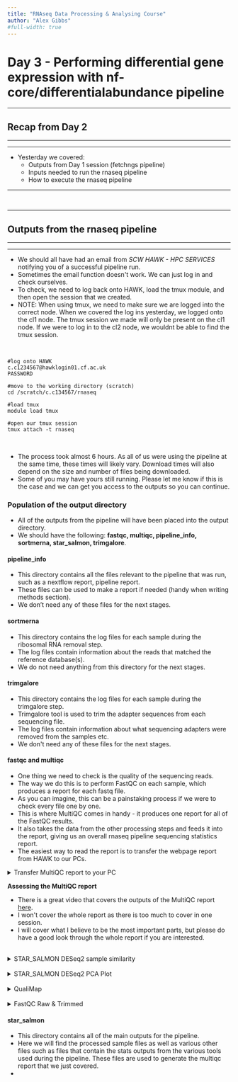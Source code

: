 ```yaml
---
title: "RNAseq Data Processing & Analysing Course"
author: "Alex Gibbs"
#full-width: true
---
```


# Day 3 - Performing differential gene expression with nf-core/differentialabundance pipeline

---

## Recap from Day 2
---
---

- Yesterday we covered:
  - Outputs from Day 1 session (fetchngs pipeline)
  - Inputs needed to run the rnaseq pipeline 
  - How to execute the rnaseq pipeline

---

<br>

---

## Outputs from the rnaseq pipeline
---
---

- We should all have had an email from *SCW HAWK - HPC SERVICES* notifying you of a successful pipeline run.
- Sometimes the email function doesn't work. We can just log in and check ourselves.
- To check, we need to log back onto HAWK, load the tmux module, and then open the session that we created.
- NOTE: When using tmux, we need to make sure we are logged into the correct node. When we covered the log ins yesterday, we logged onto the cl1 node. The tmux session we made will only be present on the cl1 node. If we were to log in to the cl2 node, we wouldnt be able to find the tmux session.

<br>

```
#log onto HAWK
c.c1234567@hawklogin01.cf.ac.uk
PASSWORD

#move to the working directory (scratch)
cd /scratch/c.c134567/rnaseq

#load tmux
module load tmux

#open our tmux session
tmux attach -t rnaseq
```

<br>

- The process took almost 6 hours. As all of us were using the pipeline at the same time, these times will likely vary. Download times will also depend on the size and number of files being downloaded.
- Some of you may have yours still running. Please let me know if this is the case and we can get you access to the outputs so you can continue.

### Population of the output directory

- All of the outputs from the pipeline will have been placed into the output directory.
- We should have the following: **fastqc, multiqc, pipeline_info, sortmerna, star_salmon, trimgalore**.

#### pipeline_info
- This directory contains all the files relevant to the pipeline that was run, such as a nextflow report, pipeline report.
- These files can be used to make a report if needed (handy when writing methods section).
- We don’t need any of these files for the next stages.

#### sortmerna
- This directory contains the log files for each sample during the ribosomal RNA removal step. 
- The log files contain information about the reads that matched the reference database(s).
- We do not need anything from this directory for the next stages.

#### trimgalore
- This directory contains the log files for each sample during the trimgalore step.
- Trimgalore tool is used to trim the adapter sequences from each sequencing file.
- The log files contain information about what sequencing adapters were removed from the samples etc.
- We don't need any of these files for the next stages.

#### fastqc and multiqc

- One thing we need to check is the quality of the sequencing reads.
- The way we do this is to perform FastQC on each sample, which produces a report for each fastq file.
- As you can imagine, this can be a painstaking process if we were to check every file one by one.
- This is where MultiQC comes in handy - it produces one report for all of the FastQC results.
- It also takes the data from the other processing steps and feeds it into the report, giving us an overall rnaseq pipeline sequencing statistics report.
- The easiest way to read the report is to transfer the webpage report from HAWK to our PCs.

<details>
<summary>Transfer MultiQC report to your PC</summary>

<br>

- The easiest way to do this is to transfer using Filezilla or MobaXterm.
- The MultiQC webpage report is located in `/scratch/c.c1234567/rnaseq/output/multiqc/star_salmon/'
- You will need to transfer the `multiqc_report.html' file.

- You can also transfer the file by using the following code in a unix shell onm your pc.

<pre><span style="color:crimson;">
#move to a directory where you want to download the file to. I reccommend Downloads
cd Downloads

#transfer file from HAWK to the current directory. Make sure you include the dot (.)!
scp c.c1234567@hawklogin.cf.ac.uk:/scratch/c.c1234567/rnaseq/output/multiqc/star_salmon/multiqc_report.html .
</span></pre>

</details>

**Assessing the MultiQC report**
- There is a great video that covers the outputs of the MultiQC report [here](https://www.youtube.com/watch?v=qPbIlO_KWN0).
- I won't cover the whole report as there is too much to cover in one session. 
- I will cover what I believe to be the most important parts, but please do have a good look through the whole report if you are interested.

<br>

<details>
<summary>STAR_SALMON DESeq2 sample similarity</summary>

- This section provides the user with a heatmap of sample-sample distances.
- It allows us to quickly check the similarity, and differences, between our samples.
- As we have the same condition between two different cell lines, we should expect there to be an obvious difference between them.
- As you can see, there is a high degree of similarity within the groups (as depicted by the red sections), and a low degree of similarity between the groups (as depicted by blue sections).
- If we were to analyse the whole dataset, which consists of 2 cell lines that have hypoxic and normoxic conditions (12 samples total, 6 samples per cell line, 3 samples per condition), we would expect a clear difference in similarities between the two cell lines, with only a slight difference in similarities between the conditions in the same cell line.
- We can use this plot to also quickly see if there are any potential outliers in our data.

<b>INSERT FIGURE</b>

</details>

<br>

<details>
<summary>STAR_SALMON DESeq2 PCA Plot</summary>

- This Principal Component Analysis (PCA) plot is used to show us how similar or different each sample is to each other.
- PCA analysis is a method of simplifying multi-dimensional data.
- The analysis takes the gene expression data for each sample, which is a data table containing thousands of expression values for each gene, and represents this as one data point for each principle component.
- This data point represents the most variation in the dataset for the given principle component. The algorithm is then adjusted and reiterated to give another set of data points for the next principle component, and so on.
- This plot shows us the data points for principle component 1 vs principle component 2 (PC1 vs PC2).
- Don't worry if you don't quite get how the analysis works, [here](https://www.youtube.com/watch?v=FgakZw6K1QQ) is a great video that nicely covers the method.
- All you need to know is that the closer the points are, the more similar the samples are. The more dispersed/further away the points are, the less similar the samples are.
- Here we can see that we have a nice cluster of points for one condition along both axes, indicating that we have a high degree of similarity between these 3 samples.
- We can also see on the left hand side, that for at least the PC1 axis, we have a hight degree of similarity for the other 3 samples. Not so much when we look at the PC2 axis.
- As we are only analysing the 2 groups and can see that there is a clear separation between them, this is as far as we need to go for this analysis.
- We will keep in mind, though, that we may have some outliers for the other sample group as they are more dispersed from each other.

<b>INSERT FIGURE</b>

</details>

<br>

<details>
<summary>QualiMap</summary>

**Genomic origin of reads**
- This tools is useful for giving us information about the mapped reads.
- As we have RNAseq samples, we would expect to get a lot of reads mapping to the exonic regions.
- In a good experiment, we would expect to get >80% of reads mapping to the exonic regions.
- I would say <60% reads mapping to the exonic regions would be a cause for concern.

</details>

<br>

<details>
<summary>FastQC Raw & Trimmed</summary>

- The pipeline performs FastQC on the raw reads and then on the trimmed reads.
- It is good practice to check both raw and trimmed fastQC results to ensure sample quality is improved or consistent after trimming.

**Sequence Quality Histograms**
- This is the most handy output from the report.
- The tool generates a quality score for each sample and reports it as a histogram.
- What we are looking for is high quality scores across the length of the sequences.
- Here we can see that we have a mean score of 30 for all samples for both raw and trimmed.

<b>INSERT FIGURE</b>

**Per Sequence GC Content**
- This plot shows us the average GC content of reads for each sample.
- We expect this value to be between 40% and 60% in humans and 40% and 50% in mice.
- Here we can see our GC content falls around 50% in this dataset for both raw and trimmed reads.

<b>INSERT FIGURE</b>

</details>

#### star_salmon

- This directory contains all of the main outputs for the pipeline.
- Here we will find the processed sample files as well as various other files such as files that contain the stats outputs from the various tools used during the pipeline. These files are used to generate the multiqc report that we just covered.
- 